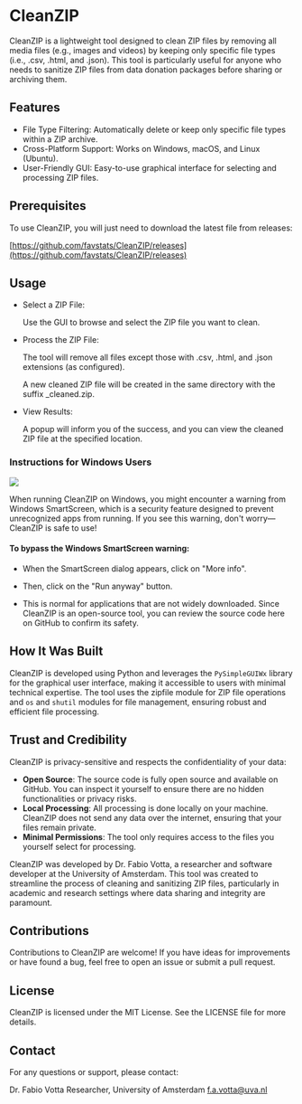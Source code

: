 # CleanZIP


CleanZIP is a lightweight tool designed to clean ZIP files by removing all media files (e.g., images and videos) by keeping only specific file types (i.e., .csv, .html, and .json). This tool is particularly useful for anyone who needs to sanitize ZIP files from data donation packages before sharing or archiving them.

## Features

+ File Type Filtering: Automatically delete or keep only specific file types within a ZIP archive.
+ Cross-Platform Support: Works on Windows, macOS, and Linux (Ubuntu).
+ User-Friendly GUI: Easy-to-use graphical interface for selecting and processing ZIP files.




## Prerequisites

To use CleanZIP, you will just need to download the latest file from releases:

[https://github.com/favstats/CleanZIP/releases](https://github.com/favstats/CleanZIP/releases)

## Usage  

+ Select a ZIP File:

    Use the GUI to browse and select the ZIP file you want to clean.

+ Process the ZIP File:

    The tool will remove all files except those with .csv, .html, and .json extensions (as configured).

    A new cleaned ZIP file will be created in the same directory with the suffix _cleaned.zip.

+ View Results:

    A popup will inform you of the success, and you can view the cleaned ZIP file at the specified location.


### Instructions for **Windows Users**

![](https://codesigningstore.com/wp-content/uploads/2021/10/windows-protected-your-pc.svg)

When running CleanZIP on Windows, you might encounter a warning from Windows SmartScreen, which is a security feature designed to prevent unrecognized apps from running. If you see this warning, don't worry—CleanZIP is safe to use!

#### To bypass the Windows SmartScreen warning:

+ When the SmartScreen dialog appears, click on "More info".

+ Then, click on the "Run anyway" button.

+ This is normal for applications that are not widely downloaded. Since CleanZIP is an open-source tool, you can review the source code here on GitHub to confirm its safety.

## How It Was Built

CleanZIP is developed using Python and leverages the `PySimpleGUIWx` library for the graphical user interface, making it accessible to users with minimal technical expertise. The tool uses the zipfile module for ZIP file operations and `os` and `shutil` modules for file management, ensuring robust and efficient file processing.

## Trust and Credibility

CleanZIP is privacy-sensitive and respects the confidentiality of your data:

+ **Open Source**: The source code is fully open source and available on GitHub. You can inspect it yourself to ensure there are no hidden functionalities or privacy risks.
+ **Local Processing**: All processing is done locally on your machine. CleanZIP does not send any data over the internet, ensuring that your files remain private.
+ **Minimal Permissions**: The tool only requires access to the files you yourself select for processing.

CleanZIP was developed by Dr. Fabio Votta, a researcher and software developer at the University of Amsterdam. This tool was created to streamline the process of cleaning and sanitizing ZIP files, particularly in academic and research settings where data sharing and integrity are paramount.

## Contributions

Contributions to CleanZIP are welcome! If you have ideas for improvements or have found a bug, feel free to open an issue or submit a pull request.

## License

CleanZIP is licensed under the MIT License. See the LICENSE file for more details.

## Contact

For any questions or support, please contact:

Dr. Fabio Votta
Researcher, University of Amsterdam
f.a.votta@uva.nl

